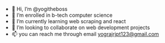 - 👋 Hi, I’m @yogitheboss
- 👀 I’m enrolled in b-tech computer science
- 🌱 I’m currently learning web scraping and react
- 💞️ I’m looking to collaborate on web development projects
- 📫 you can reach me  through email yograjrjpt123@gmail.com

<!---
yogitheboss/yogitheboss is a ✨ special ✨ repository because its `README.md` (this file) appears on your GitHub profile.
You can click the Preview link to take a look at your changes.
--->
